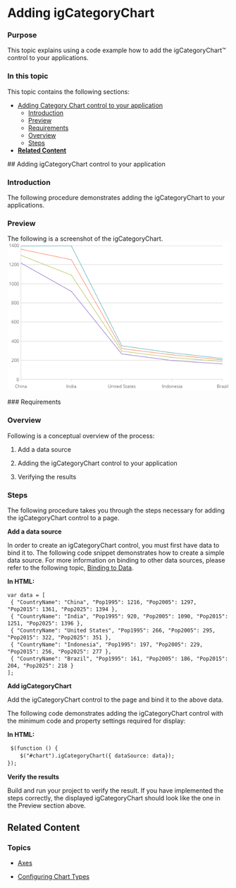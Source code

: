 ﻿<!--
|metadata|
{
    "fileName": "igcategorychart-adding",
    "controlName": "igCategoryChart",
    "tags": ["API", "CategoryChart", "Axes"]
}
|metadata|
-->

# Adding igCategoryChart

### Purpose

This topic explains using a code example how to add the  igCategoryChart™ control to your applications.

### In this topic

This topic contains the following sections:

-   [Adding Category Chart control to your application](#Adding)
    -   [Introduction](#Introduction)
    -   [Preview](#Preview)
    -   [Requirements](#Prerequisites)
    -   [Overview](#Overview)
    -   [Steps](#Steps)
-   [**Related Content**](#RelatedContent)

<a id="Adding"/>
## Adding  igCategoryChart control to your application

<a id="Introduction"/>

### Introduction

The following procedure demonstrates adding the igCategoryChart to your applications.

<a id="Preview"/>

### Preview

The following is a screenshot of the igCategoryChart.
![](images/categorychart-walkthrough-01.png)

<a id="Prerequisites"/>
### Requirements



<a id="Overview"/>

### Overview

Following is a conceptual overview of the process:

1. Add a data source 

2. Adding the igCategoryChart control to your application

3. Verifying the results

<a id="Steps"/>

### Steps

The following procedure takes you through the steps necessary for adding the igCategoryChart control to a page.

**Add a data source**

In order to create an igCategoryChart control, you must first have data to bind it to. The following code snippet demonstrates how to create a simple data source. For more information on binding to other data sources, please refer to the following topic, [Binding to Data](categorychart-binding-to-data.html).

**In HTML:**
```
var data = [
 { "CountryName": "China", "Pop1995": 1216, "Pop2005": 1297, "Pop2015": 1361, "Pop2025": 1394 },
 { "CountryName": "India", "Pop1995": 920, "Pop2005": 1090, "Pop2015": 1251, "Pop2025": 1396 },
 { "CountryName": "United States", "Pop1995": 266, "Pop2005": 295, "Pop2015": 322, "Pop2025": 351 },
 { "CountryName": "Indonesia", "Pop1995": 197, "Pop2005": 229, "Pop2015": 256, "Pop2025": 277 },
 { "CountryName": "Brazil", "Pop1995": 161, "Pop2005": 186, "Pop2015": 204, "Pop2025": 218 }
];

```

**Add igCategoryChart**

Add the igCategoryChart control to the page and bind it to the above data.

The following code demonstrates adding the igCategoryChart control with the minimum code and property settings required for display:

**In HTML:**

```html
 $(function () {
    $("#chart").igCategoryChart({ dataSource: data});
});
```

**Verify the results**

Build and run your project to verify the result. If you have implemented the steps correctly, the displayed igCategoryChart should look like the one in the Preview section above.


<a id="RelatedContent"/>

## Related Content

### Topics

- [Axes](categorychart-axes.html)

- [Configuring Chart Types](categorychart-chart-types.html)
